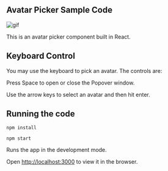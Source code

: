 ## Avatar Picker Sample Code 

![gif](https://cloud.githubusercontent.com/assets/9126737/20330678/44732c4c-ab55-11e6-9d1e-443179cfc8b1.gif)

This is an avatar picker component built in React.

## Keyboard Control

You may use the keyboard to pick an avatar. The controls are: 

Press Space to open or close the Popover window.

Use the arrow keys to select an avatar and then hit enter.

## Running the code

```
npm install
```
```
npm start
```

Runs the app in the development mode.<br>

Open [http://localhost:3000](http://localhost:3000) to view it in the browser.
